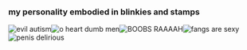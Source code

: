 ### my personality embodied in blinkies and stamps
<img alt="evil autism" src=https://64.media.tumblr.com/c1f09e768b87a0f377535210d210e950/fbd78c00206bcb28-80/s250x400/1226e8fa7a072dd98ba69d95c46f052db8bc23ae.gifv><img alt="o heart dumb men" src=https://64.media.tumblr.com/88e5582a73750284f57a54633d1fe264/f897df2fab8942a0-e4/s250x400/71a42dbc926ad0a782184005afa1e752e370bec1.gifv><img alt="BOOBS RAAAAH" src=https://64.media.tumblr.com/83ef8e9d05b2e09f49d03faa6d35e021/af0d3e830062c411-83/s250x400/1f1cc0f5ff76dfff0b44582eb8a7842728b45908.gifv><img alt="fangs are sexy" src=https://64.media.tumblr.com/dc322a759a9821fdbd66e8ce9f6e7e3d/a364ac8eef42b0d9-83/s250x400/bddd23b4cda98452579debf59791c394fe27c9db.gifv><img alt="penis delirious" src=https://64.media.tumblr.com/9f13b21c97e084ad64bea1367b8bb3d2/b4f54c7f92bc9f3b-bb/s250x400/817bdd016480daec13700e86508b73972d17fa5f.gifv>

<img alt="" src=https://64.media.tumblr.com/987a92588165d7d25853de3c849216ca/2f1aa3536da563b3-2b/s250x400/b878c51f1a33d5ff58e481580c052c4bb2baecac.pnj><img alt="" src=https://64.media.tumblr.com/b0f82ac84ab729eb87310b342e74fd75/2f1aa3536da563b3-58/s250x400/2c452b6cf165025bc120d50167d0f1d6ab0a7ffd.pnj><img alt="" src=https://64.media.tumblr.com/8366b5ff9e5a18e3022b5371c5f0fce7/4875112d6ada288f-21/s250x400/86f68cc219128accd9e18977378d1fd282a6ce9d.gifv>

<img alt="" src=https://64.media.tumblr.com/3d01f9a55d16af17339700d939c6aeed/bd185b5560e6e914-76/s250x400/34cfa3a5a37e7b1841c513f2fad8ad38947e0216.gifv><img alt="" src=https://blinkies.cafe/b/blinkiesCafe-HG.gif><img alt="" src=https://blinkies.cafe/b/blinkiesCafe-os.gif><img alt="" src=https://blinkies.cafe/b/blinkiesCafe-pI.gif><img alt="" src=https://64.media.tumblr.com/842d39aa4a1ecad08c65643dcd4b1e9d/3e577acf25d91de7-d3/s250x400/69c9be34835579aff33d0062c83e7120270a971c.gifv>

